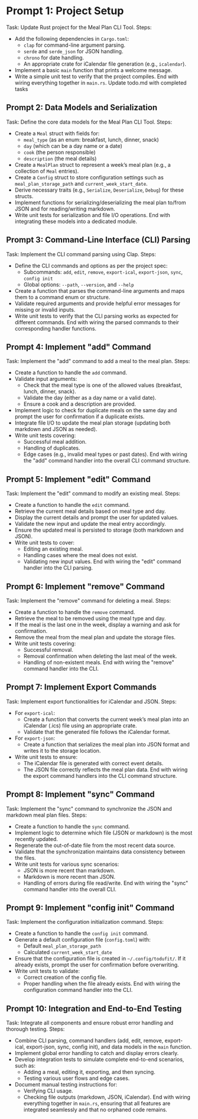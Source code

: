 # Prompt 1: Project Setup

Task: Update Rust project for the Meal Plan CLI Tool.
Steps:

- Add the following dependencies in `Cargo.toml`:
  - `clap` for command-line argument parsing.
  - `serde` and `serde_json` for JSON handling.
  - `chrono` for date handling.
  - An appropriate crate for iCalendar file generation (e.g., `icalendar`).
- Implement a basic `main` function that prints a welcome message.
- Write a simple unit test to verify that the project compiles.
End with wiring everything together in `main.rs`.
Update todo.md with completed tasks

## Prompt 2: Data Models and Serialization

Task: Define the core data models for the Meal Plan CLI Tool.
Steps:

- Create a `Meal` struct with fields for:
  - `meal_type` (as an enum: breakfast, lunch, dinner, snack)
  - `day` (which can be a day name or a date)
  - `cook` (the person responsible)
  - `description` (the meal details)
- Create a `MealPlan` struct to represent a week’s meal plan (e.g., a collection of `Meal` entries).
- Create a `Config` struct to store configuration settings such as `meal_plan_storage_path` and `current_week_start_date`.
- Derive necessary traits (e.g., `Serialize`, `Deserialize`, `Debug`) for these structs.
- Implement functions for serializing/deserializing the meal plan to/from JSON and for reading/writing markdown.
- Write unit tests for serialization and file I/O operations.
End with integrating these models into a dedicated module.

## Prompt 3: Command-Line Interface (CLI) Parsing

Task: Implement the CLI command parsing using Clap.
Steps:

- Define the CLI commands and options as per the project spec:
  - Subcommands: `add`, `edit`, `remove`, `export-ical`, `export-json`, `sync`, `config init`
  - Global options: `--path`, `--version`, and `--help`
- Create a function that parses the command-line arguments and maps them to a command enum or structure.
- Validate required arguments and provide helpful error messages for missing or invalid inputs.
- Write unit tests to verify that the CLI parsing works as expected for different commands.
End with wiring the parsed commands to their corresponding handler functions.

## Prompt 4: Implement "add" Command

Task: Implement the "add" command to add a meal to the meal plan.
Steps:

- Create a function to handle the `add` command.
- Validate input arguments:
  - Check that the meal type is one of the allowed values (breakfast, lunch, dinner, snack).
  - Validate the day (either as a day name or a valid date).
  - Ensure a cook and a description are provided.
- Implement logic to check for duplicate meals on the same day and prompt the user for confirmation if a duplicate exists.
- Integrate file I/O to update the meal plan storage (updating both markdown and JSON as needed).
- Write unit tests covering:
  - Successful meal addition.
  - Handling of duplicates.
  - Edge cases (e.g., invalid meal types or past dates).
End with wiring the "add" command handler into the overall CLI command structure.

## Prompt 5: Implement "edit" Command

Task: Implement the "edit" command to modify an existing meal.
Steps:

- Create a function to handle the `edit` command.
- Retrieve the current meal details based on meal type and day.
- Display the current details and prompt the user for updated values.
- Validate the new input and update the meal entry accordingly.
- Ensure the updated meal is persisted to storage (both markdown and JSON).
- Write unit tests to cover:
  - Editing an existing meal.
  - Handling cases where the meal does not exist.
  - Validating new input values.
End with wiring the "edit" command handler into the CLI parsing.

## Prompt 6: Implement "remove" Command

Task: Implement the "remove" command for deleting a meal.
Steps:

- Create a function to handle the `remove` command.
- Retrieve the meal to be removed using the meal type and day.
- If the meal is the last one in the week, display a warning and ask for confirmation.
- Remove the meal from the meal plan and update the storage files.
- Write unit tests covering:
  - Successful removal.
  - Removal confirmation when deleting the last meal of the week.
  - Handling of non-existent meals.
End with wiring the "remove" command handler into the CLI.

## Prompt 7: Implement Export Commands

Task: Implement export functionalities for iCalendar and JSON.
Steps:

- For `export-ical`:
  - Create a function that converts the current week’s meal plan into an iCalendar (.ics) file using an appropriate crate.
  - Validate that the generated file follows the iCalendar format.
- For `export-json`:
  - Create a function that serializes the meal plan into JSON format and writes it to the storage location.
- Write unit tests to ensure:
  - The iCalendar file is generated with correct event details.
  - The JSON file correctly reflects the meal plan data.
End with wiring the export command handlers into the CLI command structure.

## Prompt 8: Implement "sync" Command

Task: Implement the "sync" command to synchronize the JSON and markdown meal plan files.
Steps:

- Create a function to handle the `sync` command.
- Implement logic to determine which file (JSON or markdown) is the most recently updated.
- Regenerate the out-of-date file from the most recent data source.
- Validate that the synchronization maintains data consistency between the files.
- Write unit tests for various sync scenarios:
  - JSON is more recent than markdown.
  - Markdown is more recent than JSON.
  - Handling of errors during file read/write.
End with wiring the "sync" command handler into the overall CLI.

## Prompt 9: Implement "config init" Command

Task: Implement the configuration initialization command.
Steps:

- Create a function to handle the `config init` command.
- Generate a default configuration file (`config.toml`) with:
  - Default `meal_plan_storage_path`
  - Calculated `current_week_start_date`
- Ensure that the configuration file is created in `~/.config/todufit/`. If it already exists, prompt the user for confirmation before overwriting.
- Write unit tests to validate:
  - Correct creation of the config file.
  - Proper handling when the file already exists.
End with wiring the configuration command handler into the CLI.

## Prompt 10: Integration and End-to-End Testing

Task: Integrate all components and ensure robust error handling and thorough testing.
Steps:

- Combine CLI parsing, command handlers (add, edit, remove, export-ical, export-json, sync, config init), and data models in the `main` function.
- Implement global error handling to catch and display errors clearly.
- Develop integration tests to simulate complete end-to-end scenarios, such as:
  - Adding a meal, editing it, exporting, and then syncing.
  - Testing various user flows and edge cases.
- Document manual testing instructions for:
  - Verifying CLI usage.
  - Checking file outputs (markdown, JSON, iCalendar).
End with wiring everything together in `main.rs`, ensuring that all features are integrated seamlessly and that no orphaned code remains.
